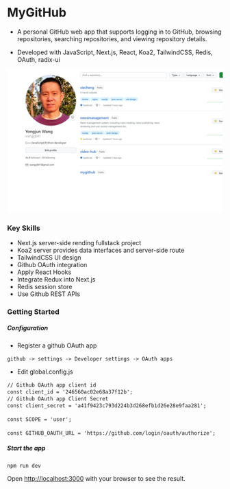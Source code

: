 # MyGitHub

- A personal GitHub web app that supports logging in to GitHub, browsing repositories, searching repositories, and viewing repository details.

- Developed with JavaScript, Next.js, React, Koa2, TailwindCSS, Redis, OAuth, radix-ui

![screenshot](public/screenshot.jpg)

### Key Skills

- Next.js server-side rending fullstack project 
- Koa2 server provides data interfaces and server-side route
- TailwindCSS UI design
- Github OAuth integration
- Apply React Hooks
- Integrate Redux into Next.js
- Redis session store
- Use Github REST APIs


### Getting Started

##### Configuration
- Register a github OAuth app
```
github -> settings -> Developer settings -> OAuth apps
```
- Edit global.config.js
```
// Github OAuth app client id
const client_id = '246560ac02e68a37f12b';
// Github OAuth app Client Secret
const client_secret = 'a41f9423c793d224b3d268efb1d26e28e9faa281';

const SCOPE = 'user';

const GITHUB_OAUTH_URL = 'https://github.com/login/oauth/authorize';
```

##### Start the app

```shell
npm run dev
```

Open [http://localhost:3000](http://localhost:3000) with your browser to see the result.